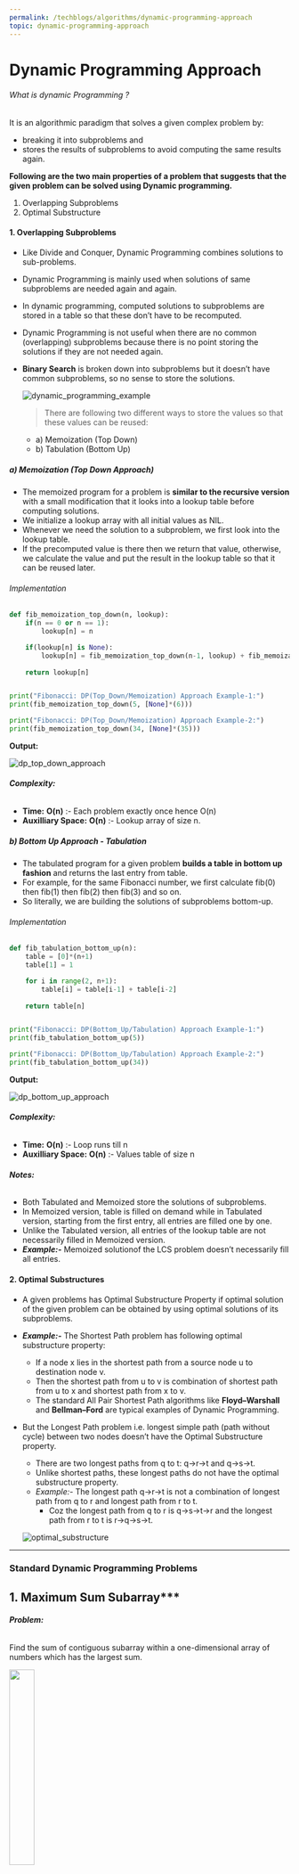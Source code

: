 ```yaml
---
permalink: /techblogs/algorithms/dynamic-programming-approach
topic: dynamic-programming-approach
---
```




# Dynamic Programming Approach

###### What is dynamic Programming ?

It is an algorithmic paradigm that solves a given complex problem by: 

- breaking it into subproblems and
- stores the results of subproblems to avoid computing the same results again. 



**Following are the two main properties of a problem that suggests that the given problem can be solved using Dynamic programming.**

1. Overlapping Subproblems
2. Optimal Substructure

#### 1. Overlapping Subproblems

- Like Divide and Conquer, Dynamic Programming combines solutions to sub-problems.

- Dynamic Programming is mainly used when solutions of same subproblems are needed again and again.

- In dynamic programming, computed solutions to subproblems are stored in a table so that these don’t have to be recomputed.

- Dynamic Programming is not useful when there are no common (overlapping) subproblems because there is no point storing the solutions if they are not needed again.

- **Binary Search** is broken down into subproblems but it doesn’t have common subproblems, so no sense to store the solutions.

    ![dynamic_programming_example](assets/dynamic_programming_example.png)

    > There are following two different ways to store the values so that these values can be reused:

    - a) Memoization (Top Down)
    - b) Tabulation (Bottom Up)

##### a) Memoization (Top Down Approach)

- The memoized program for a problem is **similar to the recursive version** with a small modification that it looks into a lookup table before computing solutions. 
- We initialize a lookup array with all initial values as NIL.
- Whenever we need the solution to a subproblem, we first look into the lookup table.
- If the precomputed value is there then we return that value, otherwise, we calculate the value and put the result in the lookup table so that it can be reused later.

###### Implementation

```python
def fib_memoization_top_down(n, lookup):
    if(n == 0 or n == 1):
        lookup[n] = n

    if(lookup[n] is None):
        lookup[n] = fib_memoization_top_down(n-1, lookup) + fib_memoization_top_down(n-2, lookup)
    
    return lookup[n]


print("Fibonacci: DP(Top_Down/Memoization) Approach Example-1:")
print(fib_memoization_top_down(5, [None]*(6)))

print("Fibonacci: DP(Top_Down/Memoization) Approach Example-2:")
print(fib_memoization_top_down(34, [None]*(35)))
```

**Output:**

![dp_top_down_approach](assets/dp_top_down_approach.png)

###### **Complexity:**

- **Time:** **O(n)** :- Each problem exactly once hence O(n) 
- **Auxilliary Space:** **O(n)** :- Lookup array of size n.  

##### b) Bottom Up Approach - Tabulation

- The tabulated program for a given problem **builds a table in bottom up fashion** and returns the last entry from table. 
- For example, for the same Fibonacci number, we first calculate fib(0) then fib(1) then fib(2) then fib(3) and so on.
- So literally, we are building the solutions of subproblems bottom-up.

###### Implementation

```python
def fib_tabulation_bottom_up(n):
    table = [0]*(n+1)
    table[1] = 1

    for i in range(2, n+1):
        table[i] = table[i-1] + table[i-2]
    
    return table[n]


print("Fibonacci: DP(Bottom_Up/Tabulation) Approach Example-1:")
print(fib_tabulation_bottom_up(5))

print("Fibonacci: DP(Bottom_Up/Tabulation) Approach Example-2:")
print(fib_tabulation_bottom_up(34))
```

**Output:**

![dp_bottom_up_approach](assets/dp_bottom_up_approach.png)

###### **Complexity:**

- **Time:** **O(n)** :- Loop runs till n 
- **Auxilliary Space:** **O(n)** :- Values table of size n 

###### **Notes:**

- Both Tabulated and Memoized store the solutions of subproblems.
- In Memoized version, table is filled on demand while in Tabulated version, starting from the first entry, all entries are filled one by one.
- Unlike the Tabulated version, all entries of the lookup table are not necessarily filled in Memoized version.
- ***Example:-*** Memoized solutionof the LCS problem doesn’t necessarily fill all entries. 

#### 2. Optimal Substructures

- A given problems has Optimal Substructure Property if optimal solution of the given problem can be obtained by using optimal solutions of its subproblems.

- ***E******xample:-*** The Shortest Path problem has following optimal substructure property:

    - If a node x lies in the shortest path from a source node u to destination node v.
    - Then the shortest path from u to v is combination of shortest path from u to x and shortest path from x to v.
    - The standard All Pair Shortest Path algorithms like **Floyd–Warshall** and **Bellman–Ford** are typical examples of Dynamic Programming. 

- But the Longest Path problem i.e. longest simple path (path without cycle) between two nodes doesn’t have the Optimal Substructure property. 

    - There are two longest paths from q to t: q→r→t and q→s→t.
    - Unlike shortest paths, these longest paths do not have the optimal substructure property.
    - *Example:-* The longest path q→r→t is not a combination of longest path from q to r and longest path from r to t.
        - Coz the longest path from q to r is q→s→t→r and the longest path from r to t is r→q→s→t.

    ![optimal_substructure](assets/optimal_substructure.gif)



----

### Standard Dynamic Programming Problems

## 1. Maximum Sum Subarray***

###### **Problem:**

Find the sum of contiguous subarray within a one-dimensional array of numbers which has the largest sum. 

<img src="assets/max_sum_subarray.png" width="30%">

###### **Kadane’s Algorithm:**

- **Initialize:** max_so_far = 0, max_ending_here = 0 
- **Loop** for each element of the array 
    - max_ending_here = max_ending_here + a[i]
    - **if** (max_so_far < max_ending_here) 
        - max_so_far = max_ending_here
    - **if** (max_ending_here < 0) 
        - max_ending_here = 0
- **return** max_so_far 

###### Implementation

```python
def maximum_sum_subarray_kadane(arr):
    n = len(arr)
    max_so_far = arr[0]
    max_ending_here = arr[0]
    start = 0; end = 0; s = 0;

    for i in range(1, n):
        max_ending_here += arr[i]
        
        if(max_so_far < max_ending_here):
            max_so_far = max_ending_here
            start = s
            end = i
        
        if(max_ending_here < 0):
            max_ending_here = 0
            s = i+1
        
    
    return (max_so_far, arr[start:end+1])



print("Example-1: maximum_sum_subarray_kadane(arr)")
arr = [-2, -3, 4, -1, -2, 1, 5, -3]
max_sum, subarray = maximum_sum_subarray_kadane(arr)
print("Max: {} and Subarray: {}".format(max_sum, subarray))

print("\nExample-2: maximum_sum_subarray_kadane(arr)")
arr = [-13, -3, -25, -20, -3, -16, -23, -12, -5, -22, -15, -4, -7]
ax_sum, subarray = maximum_sum_subarray_kadane(arr)
print("Max: {} and Subarray: {}".format(max_sum, subarray))
```

**Output:**

![maximum_sum_subarray_output](assets/maximum_sum_subarray_output.png)

###### **Complexity:**

- **Time:** **O(n)** :- Loop runs till n 
- **Auxilliary Space:** **O(1)** 

<br>

<br>

## 2. Subset Sum Problem***

###### **Problem:**

Given a set of non-negative integers, and a value sum, determine if there is a subset of the given set with sum equal to given sum.

> **Example:**  
>
> Input:  set[] = {3, 34, 4, 12, 5, 2}, sum = 11 
>
> Output:  True  //There is a subset (4, 5, 2) with sum 11. 

###### **Recursive Approach:**

- is_subset_sum(set, n, sum) = is_subset_sum(set, n-1, sum) || is_subset_sum(set, n-1, sum-set[n-1])
- **Base Cases:**
    - is_subset_sum(set, n, sum) = false, if sum > 0 and n == 0
    - is_subset_sum(set, n, sum) = true, if sum == 0

<img src="assets/subset_sum.jpg" width="65%">

###### **Recursive Implementation:**

```python
def is_subset_sum_recursive(given_set, n, given_sum):
    if(given_sum==0):
        return True
    
    if(n==0 and given_sum != 0):
        return False
    
    return is_subset_sum_recursive(given_set, n-1, given_sum) or 
		   is_subset_sum_recursive(given_set, n-1, given_sum-given_set[n-1])


print("Example-1: is_subset_sum_recursive(given_set, n, given_sum)")
given_set = [1, 3, 9, 2] 
print(is_subset_sum_recursive(given_set, 4, 5))

print("Example-2: is_subset_sum_recursive(given_set, n, given_sum)")
given_set = [3, 34, 4, 12, 5, 2] 
print(is_subset_sum_recursive(given_set, 6, 11))

print("Example-3: is_subset_sum_recursive(given_set, n, given_sum)")
given_set = [3, 34, 4, 12, 5, 2] 
print(is_subset_sum_recursive(given_set, 6, 13))
```

**Output**

![subset_sum_recursive_output](assets/subset_sum_recursive_output.png)

###### **Complexity:**

- **Time:** **O(2<sup>n</sup>)** :- Every number will either be picked or not hence 2*2*2……. = **2<sup>n</sup>**. 
- **Auxilliary Space:** **O(n)** 

##### **Notes:**

- The above solution may try all subsets of given set in worst case.
- Therefore time complexity of the above solution is exponential.
- The problem is in-fact **NP-Complete** (There is no known polynomial time solution for this problem). 

------

###### **Dynamic Programming Approach:**

- We can solve the problem in **Pseudo-polynomial time** using Dynamic programming. 
- Create a boolean 2D table[][] and fill it in bottom up manner.
- The value of **`table[i][j]`** will be true if there is a subset of set[0..j-1] with sum equal to i., otherwise false.
- Finally, return table**`[sum][n]`** .

![subset_sum_dp](assets/subset_sum_dp.png)

###### **Dynamic Programming Implementation**:

```python
def is_subset_sum_dp(given_set, n, given_sum):
    table = [[False]*(given_sum+1) for i in range(n+1)]

    # Sum = 0 can be achieved by any subset by taking an empty set
    for i in range(n+1):
        table[i][0] = True
    
    # With empty set all the sum will be False except sum=0
    for i in range(1, given_sum+1):
        table[0][i] = False
    
    # Now fill the rest of table 
    for i in range(1, n+1):
        for j in range(1, given_sum+1):
            # If earlier (before adding this number in set) sum was possible, 
            # the now also it will be possible
            if(table[i-1][j] == True):
                table[i][j] = True
            # If earlier not possible check if current_sum-current_number was possible earlier,
            # if it was then we are done.
            elif(j-given_set[i-1]>=0 and table[i-1][j-given_set[i-1]] == True):
                table[i][j] = True
            # If above 2 cases is not there, then False
            else:
                table[i][j] = False
    
    return table[n][given_sum]


print("Example-1: is_subset_sum_dp(given_set, n, given_sum)")
given_set = [1, 3, 9, 2] 
print(is_subset_sum_dp(given_set, 4, 5))

print("Example-2: is_subset_sum_dp(given_set, n, given_sum)")
given_set = [3, 34, 4, 12, 5, 2] 
print(is_subset_sum_dp(given_set, 6, 11))

print("Example-3: is_subset_sum_dp(given_set, n, given_sum)")
given_set = [3, 34, 4, 12, 5, 2] 
print(is_subset_sum_dp(given_set, 6, 13))
```

**Output:**

![subset_sum_dp-output](assets/subset_sum_dp-output.png)

###### **Complexity:**

- **Time:** **O(sum****)** :- Loop till max_num in set 
- **Auxilliary Space:** **O(n\*sum)** 

<br>

<br>

## 3. Minimum Jumps to Reach End***

###### **Problem:**

Given an array of integers where each element represents the max number of steps that can be made forward from that element.

Write a function to return the minimum number of jumps to reach the end of the array (starting from the first element).

If an element is 0, then cannot move through that element.

> **Example:**
>
> Input: arr[] = {2, 3, 1, 2, 3, 4, 2, 0, 8, 1} 
>
> Output: 4 (2-> 3-> 2-> 4-> 1) 

###### **Recursive Approach:**

<img src="assets/min_jum_to_reach_end_recursive.png" width="65%">

###### **Recursive Implementation:**

```python
import sys

def min_jump_to_reach_end_recursive(arr, start, end):
    # Base case: when start position and end position are same 
    if (start == end): 
        return 0
  
    # When nothing is reachable from the given position
    if (arr[start] == 0): 
        return sys.maxsize 
  
    # Just check where you can reach from start and then call min_jump from there
    min_jumps = sys.maxsize 
    for i in range(1, arr[start]+1):
        next_start = start+i
        if(next_start < n): 
            jumps = 1 + min_jump_to_reach_end_recursive(arr, next_start, end) 
            if (jumps < min_jumps): 
                min_jumps = jumps
  
    return min_jumps
    



print("Min Jump Recursive Example-1: min_jump_to_reach_end_recursive(arr, start, end)")
arr = [2, 3, 1, 2, 3, 4, 2, 0, 8, 1] 
n = len(arr) 
jumps = min_jump_to_reach_end_recursive(arr, 0, n-1)
if(jumps == sys.maxsize):
    print("Unreachable")
else: 
    print("Jumps: {}".format(jumps))

print("\nMin Jump Recursive Example-2: min_jump_to_reach_end_recursive(arr, start, end)")
arr = [2, 3, 1, 2, 3, 2, 1, 0, 8, 1] 
n = len(arr) 
jumps = min_jump_to_reach_end_recursive(arr, 0, n-1)
if(jumps == sys.maxsize):
    print("Unreachable")
else: 
    print("Jumps: {}".format(jumps))
```

**Output:**

![min_jum_to_reach_end_recursive_output](assets/min_jum_to_reach_end_recursive_output.png)

###### **Complexity:**

- **Time:** **O(2<sup>n</sup>)** :- Every number will either be picked or not hence 2*2*2……. = **2<sup>n</sup>**. 
- **Auxilliary Space:** **O(n)** 

------

###### **Dynamic Programming Approach:**

<img src="assets/min_jum_to_reach_end_dp.png" width="60%">

###### **Dynamic Programming Implementation:**

```python
def min_jump_to_reach_end_DP(arr):
    n = len(arr)
    # Initialize jumps_required as "infinity" for every element
    jumps_required = [sys.maxsize]*n
    actual_jump = [0]*n

    # First element is reachable by 0 jumps
    jumps_required[0] = 0

    for i in range(1, n):
        for j in range(i):
            # Check if from j we can reach i or not??
            # If j + arr[j] >= i : then we can reach i
            if(j+arr[j] >= i):
                # If i is reachable from j in lesser jumps than earlier update the jumps to reach i
                # Update the actual jump table also
                if(jumps_required[j]+1 < jumps_required[i]):
                    jumps_required[i] = jumps_required[j]+1
                    actual_jump[i] = j
    
    # Now print number of jumps and actual jump
    if(jumps_required[n-1] == sys.maxsize):
        print("Unreachable")
    else:
        print("Jumps: {}".format(jumps_required[n-1]))
        k = n-1
        print("Actual Jumps: end", end="")
        while(k>0):
            print("<--{}".format(actual_jump[k]), end="")
            k = actual_jump[k]
        print()



print("Min Jump DP Example-1: min_jump_to_reach_end_DP(arr)")
arr = [2, 3, 1, 2, 3, 4, 2, 0, 8, 1] 
min_jump_to_reach_end_DP(arr)

print("\nMin Jump DP Example-2: min_jump_to_reach_end_DP(arr)")
arr = [2, 3, 1, 2, 3, 2, 1, 0, 8, 1] 
min_jump_to_reach_end_DP(arr)
```

**Output:**

![min_jum_to_reach_end_dp_output](assets/min_jum_to_reach_end_dp_output.png)

###### **Complexity:**

- **Time:** **O(n<sup>2</sup>)** :- 2 for loops 
- **Auxilliary Space:** **O(n)** 

##### **Note:** 

There exists a O(n) solution to be discussed later.

<br>

<br>

## 4. Coin Change - Unique Ways***

###### **Problem:**

Given a value N, if we want to make change for N cents, and we have infinite supply of each of S = { S1, S2, .. , Sm} valued coins.

**How many** **unique ways** **can we make the change?** The order of coins doesn’t matter. 

> **Example:**
>
> Input: N = 5 and S = {1, 2, 5}         Output: 4         {1,1,1,1,1}, {1,1,1,2}, {1,2,2}, {5}. 
>
> Input: N = 10 and S = {2, 5, 3, 6}     Output: 5         {2,2,2,2,2}, {2,2,3,3}, {2,2,6}, {2,3,5} and {5,5} 

###### **Recursive Approach:**

![coin_change_unqiue_ways](assets/coin_change_unqiue_ways.png)

###### **Recursive Implementation:**

```python
def coin_change_unique_ways_recursive(coins, N):
    m = len(coins)

    # If N is less than 0 then no solution exists 
    if (N < 0): 
        return 0
    
    # If N is 0 then 1 solution : Don't include any coin
    if (N == 0): 
        return 1
  
    # If no coins, no solution exist 
    if (m == 0): 
        return 0
    
    # Answer is sum of solutions (i)including first coin (ii) excluding first coin 
    return coin_change_unique_ways_recursive(coins, N-coins[0]) + 
		   coin_change_unique_ways_recursive(coins[1:], N)
    


print("Example-1: coin_change_unique_ways_recursive(coins, N)")
coins = [1, 2, 5]
print(coin_change_unique_ways_recursive(coins, 5))
print("Example-2: coin_change_unique_ways_recursive(coins, N)")
coins = [2, 5, 3, 6]
print(coin_change_unique_ways_recursive(coins, 10))
```

**Output:**

![coin_change_unqiue_ways_output](assets/coin_change_unqiue_ways_output.png)

###### **Complexity:**

- **Time:** **O(2<sup>n</sup>)** :- Every coin will either be picked or not hence 2*2*2……. = **2<sup>n</sup>**. 
- **Auxilliary Space:** **O(n)** 

------

###### **Dynamic Programming Approach:**

<img src="assets/coin_change_unique_ways_dp.png" width="60%">

###### **Dynamic Programming Implementation:**

```python
def coin_change_unique_ways_DP(coins, N):
    m = len(coins)
    table = [[0]*(N+1) for i in range(m+1)]

    # when N=0, 1 solution:- Don't include anyone --- Fill first column
    for i in range(m+1):
        table[i][0] = 1

    # When No coins or m = 0 :- No solution possible ---- Fill first row
    # Line can be omitted as table is initialized with 0, just for better understanding
    for j in range(1, N+1):
        table[0][j] = 0
    
    # Fill rest of the table
    # table[i][j] =        table[i-1][j]         +  table[i][j-coins[i-1]] 
    # table[i][j] = (Not including current coin) + (Including current coin)
    for i in range(1, m+1):
        for j in range(1, N+1):
            # Can't include current coin
            if(j-coins[i-1] < 0):
                table[i][j] = table[i-1][j]
            else:
                table[i][j] = table[i-1][j] + table[i][j-coins[i-1]]     # Include current coin
    
    return table[m][N]



print("Example-1: coin_change_unique_ways_DP(coins, N)")
coins = [1, 2, 5]
print(coin_change_unique_ways_DP(coins, 5))
print("Example-2: coin_change_unique_ways_DP(coins, N)")
coins = [2, 5, 3, 6]
print(coin_change_unique_ways_DP(coins, 10))
```

**Output:**

![coin_change_unique_ways_dp_output](assets/coin_change_unique_ways_dp_output.png)

###### **Complexity:**

- **Time:** **O(mn)** :- 2 for loops 
- **Auxilliary Space:** **O(mn)** 

<br>

<br>

## 5. Coin Change - Min Coins***

###### **Problem:**

Given a value V, if we want to make change for V cents, and we have infinite supply of each of C = { C1, C2, .. , Cm} valued coins.

**What is the minimum number of coins to make the change?**

> **Example:** 
>
> Input: N = 11 and S = {1, 5, 6, 8}     Output: 2         {5, 6} 

###### **Recursive Approach:**

![coin_change_min_coin_recursive](assets/coin_change_min_coin_recursive.png)

###### Implementation

```python
import sys

def coin_change_min_coins_recursive(coins, N):
    m = len(coins)

    # if N==0, No coins needed
    if(N == 0):
        return 0
    
    # if N < 0, return MAX and also when no coins
    if(N < 0 or m == 0):
        return sys.maxsize
    
    # Now find minimum no. of coins by including every coin one by one
    min_coins = sys.maxsize
    for i in range(m):
        min_coins = min(1 + coin_change_min_coins_recursive(coins, N-coins[i]), min_coins)
    
    return min_coins

    

print("Example-1: coin_change_min_coins_recursive(coins, N)")
coins = [1, 5, 6, 8]
print(coin_change_min_coins_recursive(coins, 11))

print("Example-2: coin_change_min_coins_recursive(coins, N)")
coins = [2, 5, 7]
print(coin_change_min_coins_recursive(coins, 3))
```

**Output:**

![coin_change_min_coin_recursive_output](assets/coin_change_min_coin_recursive_output.png)

###### **Complexity:**

- **Time: Exponential**
- **Auxilliary Space:** **O(n)** 

------

###### **Dynamic Programming Approach:**

<img src="assets/coin_change_min_coins_dp.png" width="60%">

###### **Dynamic Programming Implementation:**

```python
def coin_change_min_coins_DP(coins, N):
    m = len(coins)
    table = [[sys.maxsize]*(N+1) for i in range(m+1)]

    # If N = 0 then coins required = 0 --- Fill first column
    for i in range(m+1):
        table[i][0] = 0
    
    # If coins = 0 then coins required = INFINITY   --- Fill first column
    # This line can be omitted, just for understanding as we have initialized with infinity
    for j in range(1, N+1):
        table[0][j] = sys.maxsize
    
    # Now fill the table
    for i in range(1, m+1):
        for j in range(1, N+1):
            if(j-coins[i-1] < 0):
                table[i][j] = table[i-1][j]
            else:
                table[i][j] = min(1+table[i][j-coins[i-1]], table[i-1][j])
    

    return table[m][N]



print("Example-1: coin_change_min_coins_DP(coins, N)")
coins = [1, 5, 6, 8]
print(coin_change_min_coins_DP(coins, 11))
print("Example-2: coin_change_min_coins_DP(coins, N)")
coins = [2, 5, 7]
print(coin_change_min_coins_DP(coins, 3))
```

**Output:**

![coin_change_min_coins_dp_output](assets/coin_change_min_coins_dp_output.png)

###### Complexity:

- **Time:** **O(mn)** :- 2 for loops 
- **Auxilliary Space:** **O(mn)** 

<br>

<br>

## 6. Ways to reach n<sup>th</sup> stair

###### **Problem:**

There are n stairs, a person standing at the bottom wants to reach the top. The person can climb either 1 stair or 2 stairs at a time. 

Count the number of ways, the person can reach the top.

> **Examples:**
>
> Input: n = 1         Output: 1               There is only one way to climb 1 stair 
>
> Input: n = 2         Output: 2               There are two ways: (1, 1) and (2) 
>
> Input: n = 3         Output: 3               (1, 1, 1), (2, 1), (1, 2) 
>
> Input: n = 4         Output: 5               (1, 1, 1, 1), (1, 1, 2), (2, 1, 1), (1, 2, 1), (2, 2) 

<img src="assets/ways_to_reach_nth_stair_dp.png" width="50%">

###### **Recursive Approach:**

- If the **total_ways(N)** is the total count of ways to reach Nth stair. 

    - If 1 step taken problem reduces to **total_ways(N-1)** . 
    - If 2 step taken problem reduces to **total_ways(N-2)** . 

    > **total_ways(N) =** total_ways(N-1) + total_ways(N-2) 
    >
    > **total_ways(N)** = 1 step taken    + 2 steps taken

- Problem can be solved using **fibonacci problem** strategy.

###### **Recursive Implementation:**

```python
def count_ways_to_nth_stair(N):
    # If N <= 0 :- 0 or less stairs no ways to reach Nth stair
    if(N <= 0):
        return 0
    
    # If N == 1  :- only 1 way walk 1 stair
    # If N == 2  :- 2 ways ({1,1}, {2})
    if (N == 1 or N == 2):
        return N
    
    # Else return no. of ways of reaching Nth stair by taking 1 step and 2 steps at once
    return count_ways_to_nth_stair(N-1) + count_ways_to_nth_stair(N-2)



print("Example-1: count_ways_to_nth_stair(3)")
print(count_ways_to_nth_stair(3))
print("Example-2: count_ways_to_nth_stair(4)")
print(count_ways_to_nth_stair(4))
```

**Output:**

![ways_to_reach_nth_stair_recursive_output](assets/ways_to_reach_nth_stair_recursive_output.png)



##### **Dynamic Programming Approach:**

> **If max 2 stairs can be climbed at once, then this problem can be solved by FIBONACCI problem strategy.**
>
> **If max m stairs can be climbed at once, then this problem can be solved by MIN_COINS problem strategy.**

<br>

<br>

## 7. Tiling Problem

###### **Problem:**

Given a **“2 x n” board** and **“2 x 1” tiles**, count the **number of ways to tile** the given board using the 2 x 1 tiles. 

A tile can either be placed horizontally i.e., as a 1 x 2 tile or vertically i.e., as 2 x 1 tile.

<img src="assets/tiling_problem_dp.png" width="20%">

> **Example:**
>
> ***Input*** n = 3            ***Output:*** 3 
>
> ***Explanation:*** 
>
> We need 3 tiles to tile the board of size  2 x 3. 
>
> We can tile the board using following ways 
>
> 1) Place all 3 tiles vertically. 
>
> 2) Place first tile vertically and remaining 2 tiles horizontally. 
>
> 3) Place first 2 tiles horizontally and remaining tiles vertically 
>
> 
>
> ***Input*** n = 4            ***Output***: 5 
>
> ***Explanation:*** 
>
> For a 2 x 4 board, there are 5 ways 
>
> 1) All 4 vertical 
>
> 2) All 4 horizontal 
>
> 3) First 2 vertical, remaining 2 horizontal 
>
> 4) First 2 horizontal, remaining 2 vertical 
>
> 5) Corner 2 vertical, middle 2 horizontal 

###### **Recursive Approach:**

- Let **total_ways(N)** be the count of ways to place tiles on a *“2 x n” grid*, we have following two ways to place first tile. 

    - If we place first tile vertically, the problem reduces to **total_ways(N-1)**. 
    - If we place first tile horizontally, we have to place second tile also horizontally and the problem reduces to **total_ways(N-2)**. 

    > **total_ways(N) =** total_ways(N-1) + total_ways(N-2) 
    >
    > **total_ways(N)** = 1 step taken    + 2 steps taken

This problem like the previous can again be solved using **fibonacci problem** strategy.

###### **Recursive Implementation:**

```python
def count_tiling_ways(N):
    # If N <= 0 No way to put any tile
    if(N <= 0):
        return 0
    
    # If N == 1  :- only 1 way put horizontal
    # If N == 2  :- 2 ways either both horizontal or both vertical
    if (N == 1 or N == 2):
        return N
    
    # Else return no. of ways of filling board by first putting 1 tile vertically or 2 tile horizontally
    return count_tiling_ways(N-1) + count_tiling_ways(N-2)



print("Example-1: count_tiling_ways(3)")
print(count_tiling_ways(3))
print("Example-2: count_tiling_ways(4)")
print(count_tiling_ways(4))
```

**Output:**

![tiling_problem_recursive_output](assets/tiling_problem_recursive_output.png)



<br>

<br>





##### Problems To Do:

- Edit Distance

<br>

<br>

<br>

------

<a href="greedy-approach" class="prev-button">&larr; Previous: Greedy Approach</a>      

<a href="divide-and-conquer-approach" class="next-button">Next: Divide and Conquer Approach &rarr;</a>

